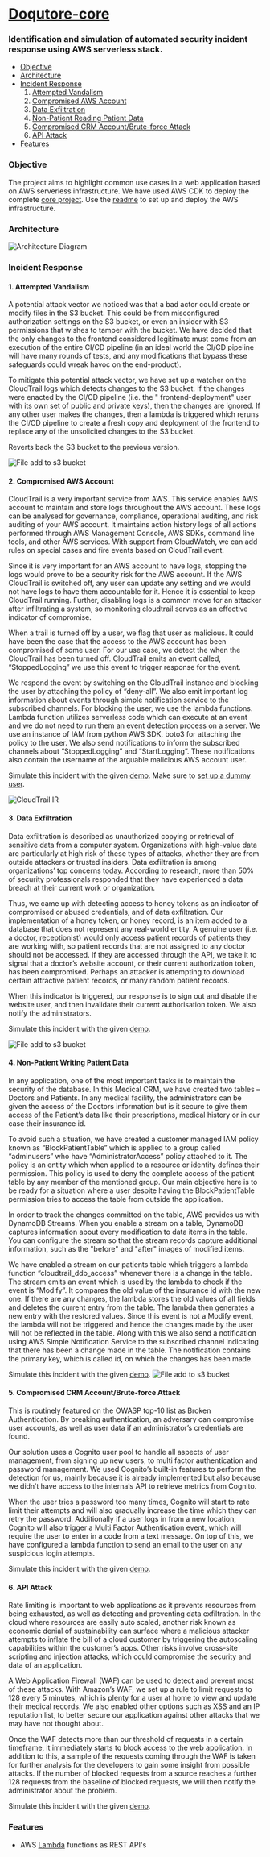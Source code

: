 
# [Doqutore-core](https://doqutor.github.io/doqutor-core/)
### Identification and simulation of automated security incident response using AWS serverless stack. 

- [Objective](#objective)
- [Architecture](#architecture)
- [Incident Response](#incident-response)
    1. [Attempted Vandalism](#1-attempted-vandalism)
    2. [Compromised AWS Account](#2-compromised-aws-account)
    3. [Data Exfiltration](#3-data-exfiltration)
    4. [Non-Patient Reading Patient Data](#4-non-patient-reading-patient-data)
    5. [Compromised CRM Account/Brute-force Attack](#5-compromised-crm-accountbrute-force-attack)
    6. [API Attack](#6-api-attack)
- [Features](#features)

### Objective
The project aims to highlight common use cases in a web application based on AWS serverless infrastructure. We have used AWS CDK to deploy the complete [core project](https://github.com/Doqutor/doqutor-core/tree/master/infra). Use the [readme](https://github.com/Doqutor/doqutor-core/blob/master/infra/README.md) to set up and deploy the AWS infrastructure.

### Architecture
![Architecture Diagram](https://github.com/Doqutor/doqutor-core/blob/master/images/arch.jpg?raw=true "Arch Diag")


### Incident Response
#### 1. Attempted Vandalism
A potential attack vector we noticed was that a bad actor could create or modify files in the S3 bucket. This could be from misconfigured authorization settings on the S3 bucket, or even an insider with S3 permissions that wishes to tamper with the bucket. We have decided that the only changes to the frontend considered legitimate must come from an execution of the entire CI/CD pipeline (in an ideal world the CI/CD pipeline will have many rounds of tests, and any modifications that bypass these safeguards could wreak havoc on the end-product).

To mitigate this potential attack vector, we have set up a watcher on the CloudTrail logs which detects changes to the S3 bucket. If the changes were enacted by the CI/CD pipeline (i.e. the " frontend-deployment" user with its own set of public and private keys), then the changes are ignored. If any other user makes the changes, then a lambda is triggered which reruns the CI/CD pipeline to create a fresh copy and deployment of the frontend to replace any of the unsolicited changes to the S3 bucket.


Reverts back the S3 bucket to the previous version.

![File add to s3 bucket](https://github.com/Doqutor/doqutor-core/blob/master/images/s3_IR.png?raw=true)

#### 2. Compromised AWS Account
CloudTrail is a very important service from AWS. This service enables AWS account to maintain and store logs throughout the AWS account. These logs can be analysed for governance, compliance, operational auditing, and risk auditing of your AWS account. It maintains action history logs of all actions performed through AWS Management Console, AWS SDKs, command line tools, and other AWS services. With support from CloudWatch, we can add rules on special cases and fire events based on CloudTrail event. 

Since it is very important for an AWS account to have logs, stopping the logs would prove to be a security risk for the AWS account. If the AWS CloudTrail is switched off, any user can update any setting and we would not have logs to have them accountable for it. Hence it is essential to keep CloudTrail running. Further, disabling logs is a common move for an attacker after infiltrating a system, so monitoring cloudtrail serves as an effective indicator of compromise.

When a trail is turned off by a user, we flag that user as malicious. It could have been the case that the access to the AWS account has been compromised of some user. For our use case, we detect the when the CloudTrail has been turned off. CloudTrail emits an event called, “StoppedLogging” we use this event to trigger response for the event. 

We respond the event by switching on the CloudTrail instance and blocking the user by attaching the policy of “deny-all”. We also emit important log information about events through simple notification service to the subscribed channels. For blocking the user, we use the lambda functions. Lambda function utilizes serverless code which can execute at an event and we do not need to run them an event detection process on a server. We use an instance of IAM from python AWS SDK, boto3 for attaching the policy to the user. We also send notifications to inform the subscribed channels about “StoppedLogging” and “StartLogging”. These notifications also contain the username of the arguable malicious AWS account user.

Simulate this incident with the given [demo](https://github.com/Doqutor/doqutor-core/tree/master/incident-response#1-cloudtrail-stopped-by-user). Make sure to [set up a dummy user](https://github.com/Doqutor/doqutor-core/tree/master/incident-response#0-set-up-dummy-user).

![CloudTrail IR](https://github.com/Doqutor/doqutor-core/blob/master/images/cloudtrail.png?raw=true)

#### 3. Data Exfiltration
Data exfiltration is described as unauthorized copying or retrieval of sensitive data from a computer system. Organizations with high-value data are particularly at high risk of these types of attacks, whether they are from outside attackers or trusted insiders. Data exfiltration is among organizations’ top concerns today. According to research, more than 50% of security professionals responded that they have experienced a data breach at their current work or organization.


Thus, we came up with detecting access to honey tokens as an indicator of compromised or abused credentials, and of data exfiltration. Our implementation of a honey token, or honey record, is an item added to a database that does not represent any real-world entity. A genuine user (i.e. a doctor, receptionist) would only access patient records of patients they are working with, so patient records that are not assigned to any doctor should not be accessed. If they are accessed through the API, we take it to signal that a doctor’s website account, or their current authorization token, has been compromised. Perhaps an attacker is attempting to download certain attractive patient records, or many random patient records.

When this indicator is triggered, our response is to sign out and disable the website user, and then invalidate their current authorisation token. We also notify the administrators.


Simulate this incident with the given [demo](https://github.com/Doqutor/doqutor-core/tree/master/incident-response#2-honeyrecord-accessed-by-website-user).


![File add to s3 bucket](https://github.com/Doqutor/doqutor-core/blob/master/images/honeytoken.png?raw=true)
#### 4. Non-Patient Writing Patient Data
In any application, one of the most important tasks is to maintain the security of the database. In this Medical CRM, we have created two tables – Doctors and Patients. In any medical facility, the administrators can be given the access of the Doctors information but is it secure to give them access of the Patient’s data like their prescriptions, medical history or in our case their insurance id.

To avoid such a situation, we have created a customer managed IAM policy known as “BlockPatientTable” which is applied to a group called “adminusers” who have “AdministratorAccess” policy attached to it. The policy is an entity which when applied to a resource or identity defines their permission. This policy is used to deny the complete access of the patient table by any member of the mentioned group. Our main objective here is to be ready for a situation where a user despite having the BlockPatientTable permission tries to access the table from outside the application.

In order to track the changes committed on the table, AWS provides us with DynamoDB Streams. When you enable a stream on a table, DynamoDB captures information about every modification to data items in the table. You can configure the stream so that the stream records capture additional information, such as the "before" and "after" images of modified items.

We have enabled a stream on our patients table which triggers a lambda function “cloudtrail_ddb_access” whenever there is a change in the table. The stream emits an event which is used by the lambda to check if the event is “Modify”. It compares the old value of the insurance id with the new one. If there are any changes, the lambda stores the old values of all fields and deletes the current entry from the table. The lambda then generates a new entry with the restored values. Since this event is not a Modify event, the lambda will not be triggered and hence the changes made by the user will not be reflected in the table. Along with this we also send a notification using AWS Simple Notification Service to the subscribed channel indicating that there has been a change made in the table. The notification contains the primary key, which is called id, on which the changes has been made.

Simulate this incident with the given [demo](https://github.com/Doqutor/doqutor-core/tree/master/incident-response#3-illegal-write-into-patient-table).
![File add to s3 bucket](https://github.com/Doqutor/doqutor-core/blob/master/images/dynamo.png?raw=true)
#### 5. Compromised CRM Account/Brute-force Attack
This is routinely featured on the OWASP top-10 list as Broken Authentication. By breaking authentication, an adversary can compromise user accounts, as well as user data if an administrator’s credentials are found.

Our solution uses a Cognito user pool to handle all aspects of user management, from signing up new users, to multi factor authentication and password management. We used Cognito’s built-in features to perform the detection for us, mainly because it is already implemented but also because we didn’t have access to the internals API to retrieve metrics from Cognito.

When the user tries a password too many times, Cognito will start to rate limit their attempts and will also gradually increase the time which they can retry the password. Additionally if a user logs in from a new location, Cognito will also trigger a Multi Factor Authentication event, which will require the user to enter in a code from a text message. On top of this, we have configured a lambda function to send an email to the user on any suspicious login attempts.

Simulate this incident with the given [demo]().

#### 6. API Attack
Rate limiting is important to web applications as it prevents resources from being exhausted, as well as detecting and preventing data exfiltration. In the cloud where resources are easily auto scaled, another risk known as economic denial of sustainability can surface where a malicious attacker attempts to inflate the bill of a cloud customer by triggering the autoscaling capabilities within the customer’s apps. Other risks involve cross-site scripting and injection attacks, which could compromise the security and data of an application.

A Web Application Firewall (WAF) can be used to detect and prevent most of these attacks. With Amazon’s WAF, we set up a rule to limit requests to 128 every 5 minutes, which is plenty for a user at home to view and update their medical records. We also enabled other options such as XSS and an IP reputation list, to better secure our application against other attacks that we may have not thought about. 

Once the WAF detects more than our threshold of requests in a certain timeframe, it immediately starts to block access to the web application. In addition to this, a sample of the requests coming through the WAF is taken for further analysis for the developers to gain some insight from possible attacks. If the number of blocked requests from a source reaches a further 128 requests from the baseline of blocked requests, we will then notify the administrator about the problem.

Simulate this incident with the given [demo]().

### Features
- AWS [Lambda](https://github.com/Doqutor/doqutor-core/tree/master/infra/lambda/api) functions as REST API's

